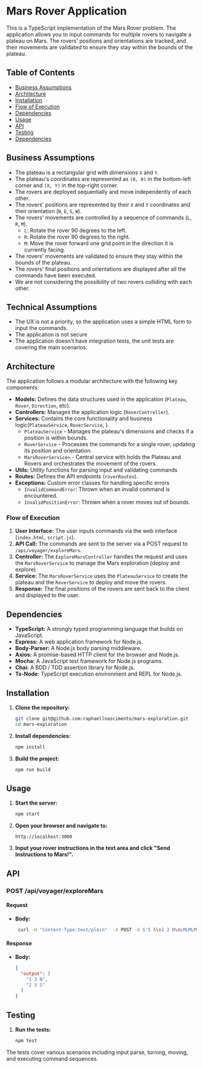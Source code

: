 # Mars Rover Application

This is a TypeScript implementation of the Mars Rover problem. The application allows you to input commands for multiple rovers to navigate a plateau on Mars. The rovers' positions and orientations are tracked, and their movements are validated to ensure they stay within the bounds of the plateau.

## Table of Contents

- [Business Assumptions](#business-assumptions)
- [Architecture](#architecture)
- [Installation](#installation)
- [Flow of Execution](#flow-of-execution)
- [Dependencies](#dependencies)
- [Usage](#usage)
- [API](#api)
- [Testing](#testing)
- [Dependencies](#dependencies)

## Business Assumptions

- The plateau is a rectangular grid with dimensions `X` and `Y`.
- The plateau's coordinates are represented as `(0, 0)` in the bottom-left corner and `(X, Y)` in the top-right corner.
- The rovers are deployed sequentially and move independently of each other.
- The rovers' positions are represented by their `X` and `Y` coordinates and their orientation (`N`, `E`, `S`, `W`).
- The rovers' movements are controlled by a sequence of commands (`L`, `R`, `M`).
  - `L`: Rotate the rover 90 degrees to the left.
  - `R`: Rotate the rover 90 degrees to the right.
  - `M`: Move the rover forward one grid point in the direction it is currently facing.
- The rovers' movements are validated to ensure they stay within the bounds of the plateau.
- The rovers' final positions and orientations are displayed after all the commands have been executed.
- We are not considering the possibility of two rovers colliding with each other.

## Technical Assumptions

- The UX is not a priority, so the application uses a simple HTML form to input the commands.
- The application is not secure
- The application doesn't have integration tests, the unit tests are covering the main scenarios.

## Architecture

The application follows a modular architecture with the following key components:

- **Models:** Defines the data structures used in the application (`Plateau`, `Rover`, `Direction`, etc).
- **Controllers:** Manages the application logic (`RoverController`).
- **Services:** Contains the core functionality and business logic(`PlateauService`, `RoverService`, ).
  - `PlateauService` - Manages the plateau's dimensions and checks if a position is within bounds.
  - `RoverService` - Processes the commands for a single rover, updating its position and orientation.
  - `MarsRoverService>` - Central service with holds the Plateau and Rovers and orchestrates the movement of the rovers.
- **Utils:** Utility functions for parsing input and validating commands
- **Routes:** Defines the API endpoints (`roverRoutes`).
- **Exceptions:** Custom error classes for handling specific errors
  - `InvalidCommandError`: Thrown when an invalid command is encountered.
  - `InvalidPositionError`: Thrown when a rover moves out of bounds.

### Flow of Execution

1. **User Interface:** The user inputs commands via the web interface (`index.html`, `script.js`).
2. **API Call:** The commands are sent to the server via a POST request to `/api/voyager/exploreMars`.
3. **Controller:** The `ExploreMarsController` handles the request and uses the `MarsRoverService` to manage the Mars exploration (deploy and explore)
4. **Service:** The `MarsRoverService` uses the `PlateauService` to create the plateau and the `RoverService` to deploy and move the rovers.
5. **Response:** The final positions of the rovers are sent back to the client and displayed to the user.

## Dependencies

- **TypeScript:** A strongly typed programming language that builds on JavaScript.
- **Express:** A web application framework for Node.js.
- **Body-Parser:** A Node.js body parsing middleware.
- **Axios:** A promise-based HTTP client for the browser and Node.js.
- **Mocha:** A JavaScript test framework for Node.js programs.
- **Chai:** A BDD / TDD assertion library for Node.js.
- **Ts-Node:** TypeScript execution environment and REPL for Node.js.

## Installation

1. **Clone the repository:**
    ```sh
    git clone git@github.com:raphaellnascimento/mars-exploration.git
    cd mars-exploration
    ```

2. **Install dependencies:**
    ```sh
    npm install
    ```

3. **Build the project:**
    ```sh
    npm run build
    ```

## Usage

1. **Start the server:**
    ```sh
    npm start
    ```

2. **Open your browser and navigate to:**
    ```
    http://localhost:3000
    ```

3. **Input your rover instructions in the text area and click "Send Instructions to Mars!".**

## API

### POST /api/voyager/exploreMars

#### Request
- **Body:**
    ```sh
     curl -H "Content-Type:text/plain"  -X POST -d $'5 5\n1 2 N\nLMLMLMLMM\n3 3 E\nMRRMMRMRRM' http://localhost:3000/api/voyager/exploreMars    
    ```

#### Response
- **Body:**
    ```json
    {
      "output": [
        "1 3 N",
        "2 3 S"
      ]
    }
    ```

## Testing

1. **Run the tests:**
    ```sh
    npm test
    ```

The tests cover various scenarios including input parse, turning, moving, and executing command sequences.
